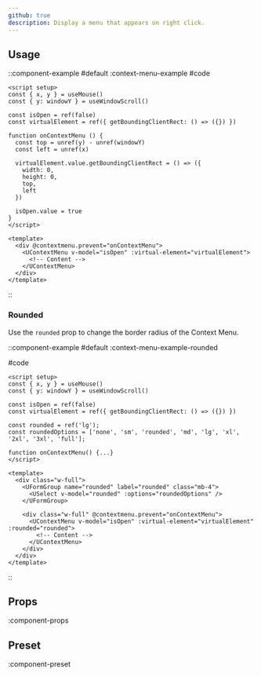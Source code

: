 ```yaml
---
github: true
description: Display a menu that appears on right click.
---
```


## Usage

::component-example
#default
:context-menu-example
#code
```vue
<script setup>
const { x, y } = useMouse()
const { y: windowY } = useWindowScroll()

const isOpen = ref(false)
const virtualElement = ref({ getBoundingClientRect: () => ({}) })

function onContextMenu () {
  const top = unref(y) - unref(windowY)
  const left = unref(x)

  virtualElement.value.getBoundingClientRect = () => ({
    width: 0,
    height: 0,
    top,
    left
  })

  isOpen.value = true
}
</script>

<template>
  <div @contextmenu.prevent="onContextMenu">
    <UContextMenu v-model="isOpen" :virtual-element="virtualElement">
      <!-- Content -->
    </UContextMenu>
  </div>
</template>
```
::

### Rounded

Use the `rounded` prop to change the border radius of the Context Menu.

::component-example
#default
:context-menu-example-rounded

#code
```vue
<script setup>
const { x, y } = useMouse()
const { y: windowY } = useWindowScroll()

const isOpen = ref(false)
const virtualElement = ref({ getBoundingClientRect: () => ({}) })

const rounded = ref('lg');
const roundedOptions = ['none', 'sm', 'rounded', 'md', 'lg', 'xl', '2xl', '3xl', 'full'];

function onContextMenu() {...}
</script>

<template>
  <div class="w-full">
    <UFormGroup name="rounded" label="rounded" class="mb-4">
      <USelect v-model="rounded" :options="roundedOptions" />
    </UFormGroup>

    <div class="w-full" @contextmenu.prevent="onContextMenu">
      <UContextMenu v-model="isOpen" :virtual-element="virtualElement" :rounded="rounded">
        <!-- Content -->
      </UContextMenu>
    </div>
  </div>
</template>

```
::

## Props

:component-props

## Preset

:component-preset
